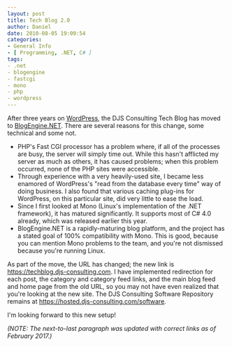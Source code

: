 ```yaml
---
layout: post
title: Tech Blog 2.0
author: Daniel
date: 2010-08-05 19:09:54
categories:
- General Info
- [ Programming, .NET, C# ]
tags:
- .net
- blogengine
- fastcgi
- mono
- php
- wordpress
---
```


After three years on [WordPress][], the DJS Consulting Tech Blog has moved to [BlogEngine.NET][]. There are several reasons for this change, some technical and some not.

* PHP's Fast CGI processor has a problem where, if all of the processes are busy, the server will simply time out. While this hasn't afflicted my server as much as others, it has caused problems; when this problem occurred, none of the PHP sites were accessible.
* Through experience with a very heavily-used site, I became less enamored of WordPress's "read from the database every time" way of doing business. I also found that various caching plug-ins for WordPress, on this particular site, did very little to ease the load.
* Since I first looked at Mono (Linux's implementation of the .NET framework), it has matured significantly. It supports most of C# 4.0 already, which was released earlier this year.
* BlogEngine.NET is a rapidly-maturing blog platform, and the project has a stated goal of 100% compatibility with Mono. This is good, because you can mention Mono problems to the team, and you're not dismissed because you're running Linux.

As part of the move, the URL has changed; the new link is <https://techblog.djs-consulting.com>. I have implemented redirection for each post, the category and category feed links, and the main blog feed and home page from the old URL, so you may not have even realized that you're looking at the new site. The DJS Consulting Software Repository remains at <https://hosted.djs-consulting.com/software>.

I'm looking forward to this new setup!

_(NOTE: The next-to-last paragraph was updated with correct links as of February 2017.)_


[WordPress]:      //wordpress.org "WordPress"
[BlogEngine.NET]: //dotnetblogengine.net "BlogEngine.NET"
